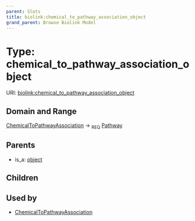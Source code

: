 ```yaml
---
parent: Slots
title: biolink:chemical_to_pathway_association_object
grand_parent: Browse Biolink Model
---
```


# Type: chemical_to_pathway_association_object




URI: [biolink:chemical_to_pathway_association_object](https://w3id.org/biolink/vocab/chemical_to_pathway_association_object)

## Domain and Range

[ChemicalToPathwayAssociation](ChemicalToPathwayAssociation.md) ->  <sub>REQ</sub> [Pathway](Pathway.md)

## Parents

 *  is_a: [object](object.md)

## Children


## Used by

 * [ChemicalToPathwayAssociation](ChemicalToPathwayAssociation.md)
